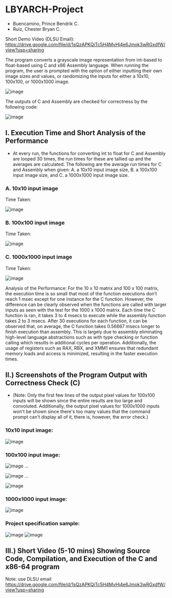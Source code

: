 # LBYARCH-Project
- Buencamino, Prince Bendrik C.
- Ruiz, Chester Bryan C.

Short Demo Video (DLSU Email): https://drive.google.com/file/d/1sQzAPKQiTc5H4MvHj4e6Jmok3wRGxdfW/view?usp=sharing

The program converts a grayscale image representation from int-based to float-based using C and x86 Assembly language. When running the program, the user is prompted with the option of either inputting their own image sizes and values, or randomizing the inputs for either a 10x10, 100x100, or 1000x1000 image.

![image](https://github.com/user-attachments/assets/c745ee77-a0fc-4474-a658-92cd541ebe28)

The outputs of C and Assembly are checked for correctness by the following code:

![image](https://github.com/user-attachments/assets/07240fb4-97fe-4347-bf1f-fe79262b0367)


## I. Execution Time and Short Analysis of the Performance
- At every run, the functions for converting int to float for C and Assembly are looped 30 times, the run times for these are tallied up and the averages are calculated. The following are the average run times for C and Assembly when given: A. a 10x10 input image size, B. a 100x100 input image size, and C. a 1000x1000 input image size.

### A. 10x10 input image

Time Taken:

![image](https://github.com/user-attachments/assets/20630bd6-40a9-45b1-b15e-cb01f1ec2ece)

### B. 100x100 input image

Time Taken:

![image](https://github.com/user-attachments/assets/9564caeb-0eb0-473c-88f4-8baa921ab1eb)

### C. 1000x1000 input image

Time Taken:

![image](https://github.com/user-attachments/assets/1705597a-fb4f-48b0-87cd-2db2edbe929f)

Analysis of the Performance:
For the 10 x 10 matrix and 100 x 100 matrix, the execution time is so small that most of the function executions don’t reach 1 msec except for one instance for the C function. However, the difference can be clearly observed when the functions are called with larger inputs as seen with the test for the 1000 x 1000 matrix. Each time the C function is ran, it takes 3 to 4 msecs to execute while the assembly function takes 2 to 3 msecs. After 30 executions for each function, it can be observed that, on average, the C function takes 0.56667 msecs longer to finish execution than assembly. This is largely due to assembly eliminating high-level language abstractions such as with type checking or function calling which results in additional cycles per operation. Additionally, the usage of registers such as RAX, RBX, and XMM1 ensures that redundant memory loads and access is minimized, resulting in the faster execution times.

## II.) Screenshots of the Program Output with Correctness Check (C)

- (Note: Only the first few lines of the output pixel values for 100x100 inputs will be shown since the entire results are too large and convoluted. Additionally, the output pixel values for 1000x1000 inputs won't be shown since there's too many values that the command prompt can't display all of it, there is, however, the error check.)

### 10x10 input image:

![image](https://github.com/user-attachments/assets/8972404f-5eb8-4b66-875b-fa1aa90b8c94)

### 100x100 input image:

![image](https://github.com/user-attachments/assets/38375ebd-fa53-4f46-94a2-9d7062651a62)
...

![image](https://github.com/user-attachments/assets/4dac812e-6c65-4c51-89db-5fb3af8d7301)
...

![image](https://github.com/user-attachments/assets/1084de0a-17b5-43de-9eca-3929bde38dd1)

### 1000x1000 input image:

![image](https://github.com/user-attachments/assets/d2d38ed6-581e-4da8-bc8a-bf100cf4d515)

### Project specification sample:

![image](https://github.com/user-attachments/assets/ca6583f4-59d5-41dc-96a8-1d3406e6e369)
![image](https://github.com/user-attachments/assets/b98b5631-1fa7-476b-8f03-ee9b7e849675)

## III.) Short Video (5-10 mins) Showing Source Code, Compilation, and Execution of the C and x86-64 program

Note: use DLSU email
https://drive.google.com/file/d/1sQzAPKQiTc5H4MvHj4e6Jmok3wRGxdfW/view?usp=sharing
